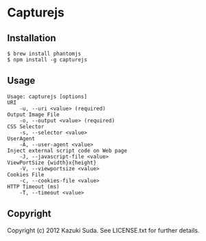 # Capturejs

## Installation

```
$ brew install phantomjs
$ npm install -g capturejs
```

## Usage

```
Usage: capturejs [options]
URI
    -u, --uri <value> (required)
Output Image File
    -o, --output <value> (required)
CSS Selector
    -s, --selector <value>
UserAgent
    -A, --user-agent <value>
Inject external script code on Web page
    -J, --javascript-file <value>
ViewPortSize {width}x{height}
    -V, --viewportsize <value>
Cookies File
    -c, --cookies-file <value>
HTTP Timeout (ms)
    -T, --timeout <value>
```

## Copyright

Copyright (c) 2012 Kazuki Suda. See LICENSE.txt for further details.
